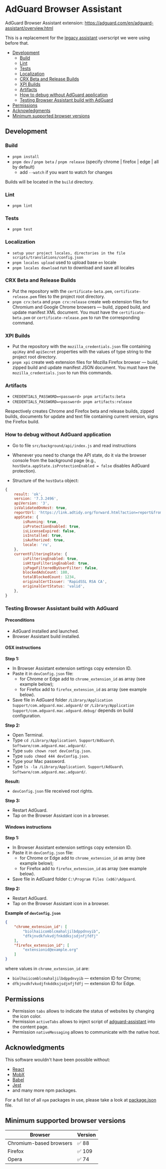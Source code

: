 # AdGuard Browser Assistant

AdGuard Browser Assistant extension:
<https://adguard.com/en/adguard-assistant/overview.html>

This is a replacement for the [legacy assistant](https://github.com/AdguardTeam/AdguardAssistant) userscript
we were using before that.

- [Development](#development)
    - [Build](#build)
    - [Lint](#lint)
    - [Tests](#tests)
    - [Localization](#localization)
    - [CRX Beta and Release Builds](#crx-beta-and-release-builds)
    - [XPI Builds](#xpi-builds)
    - [Artifacts](#artifacts)
    - [How to debug without AdGuard application](#how-to-debug-without-adguard-application)
    - [Testing Browser Assistant build with AdGuard](#testing-browser-assistant-build-with-adguard)
- [Permissions](#permissions)
- [Acknowledgments](#acknowledgments)
- [Minimum supported browser versions](#browser-compatibility)

## Development

### Build

- `pnpm install`
- `pnpm dev` / `pnpm beta` / `pnpm release` (specify chrome | firefox | edge | all by default)
    - add `--watch` if you want to watch for changes

Builds will be located in the `build` directory.

### Lint

- `pnpm lint`

### Tests

- `pnpm test`

### Localization

- `setup your project locales, directories in the file scripts/translations/config.json`
- `pnpm locales upload` used to upload base `en` locale
- `pnpm locales download` run to download and save all locales

### CRX Beta and Release Builds

- Put the repository with the `certificate-beta.pem`, `certificate-release.pem` files to the project root directory.
- `pnpm crx:beta` and `pnpm crx:release` create web extension files for Chromium and Google Chrome browsers —
  build, zipped build, and update manifest XML document.
  You must have the `certificate-beta.pem` or `certificate-release.pem` to run the corresponding command.

### XPI Builds

- Put the repository with the `mozilla_credentials.json` file containing `apiKey` and `apiSecret` properties
  with the values of type string to the project root directory.
- `pnpm xpi` create web extension files for Mozilla Firefox browser — build, zipped build
  and update manifest JSON document. You must have the `mozilla_credentials.json` to run this commands.

### Artifacts

- `CREDENTIALS_PASSWORD=<password> pnpm artifacts:beta`
- `CREDENTIALS_PASSWORD=<password> pnpm artifacts:release`

Respectively creates Chrome and Firefox beta and release builds, zipped builds, documents for update
and text file containing current version, signs the Firefox build.

### How to debug without AdGuard application

- Go to file `src/background/api/index.js` and read instructions

- Whenever you need to change the API state, do it via the browser console
  from the background page (e.g., `hostData.appState.isProtectionEnabled = false` disables AdGuard protection).
- Structure of the `hostData` object:

```js
{
    result: 'ok',
    version: '7.3.2496',
    apiVersion: '3',
    isValidatedOnHost: true,
    reportUrl: 'https://link.adtidy.org/forward.html?action=report&from=popup&app=browser_assistant&url=http://example.org',
    appState: {
        isRunning: true,
        isProtectionEnabled: true,
        isLicenseExpired: false,
        isInstalled: true,
        isAuthorized: true,
        locale: 'ru',
    },
    currentFilteringState: {
        isFilteringEnabled: true,
        isHttpsFilteringEnabled: true,
        isPageFilteredByUserFilter: false,
        blockedAdsCount: 180,
        totalBlockedCount: 1234,
        originalCertIssuer: 'RapidSSL RSA CA',
        originalCertStatus: 'valid',
    },
}
```

### Testing Browser Assistant build with AdGuard

#### Preconditions

- AdGuard installed and launched.
- Browser Assistant build installed.

#### OSX instructions

**Step 1:**

- In Browser Assistant extension settings copy extension ID.
- Paste it in `devConfig.json` file:
    - for Chrome or Edge add to `chrome_extension_id` as array (see example below);
    - for Firefox add to `firefox_extension_id` as array (see example below).
- Save file in AdGuard folder `/Library/Application Support/com.adguard.mac.adguard/`
  or `/Library/Application Support/com.adguard.mac.adguard.debug/` depends on build configuration.

**Step 2:**

- Open Terminal.
- Type `cd /Library/Application\ Support/AdGuard\ Software/com.adguard.mac.adguard/`.
- Type `sudo chown root devConfig.json`.
- Type `sudo chmod 444 devConfig.json`.
- Type your Mac password.
- Type `ls -la /Library/Application\ Support/AdGuard\ Software/com.adguard.mac.adguard/`.

**Result:**

- `devConfig.json` file received root rights.

**Step 3:**

- Restart AdGuard.
- Tap on the Browser Assistant icon in a browser.

#### Windows instructions

**Step 1:**

- In Browser Assistant extension settings copy extension ID.
- Paste it in `devConfig.json` file:
    - for Chrome or Edge add to `chrome_extension_id` as array (see example below);
    - for Firefox add to `firefox_extension_id` as array (see example below).
- Save file in AdGuard folder `C:\Program Files (x86)\Adguard`.

**Step 2:**

- Restart AdGuard.
- Tap on the Browser Assistant icon in a browser.

**Example of `devConfig.json`**

```json
{
    "chrome_extension_id": [
        "biolhaiicomblcmahaljilbdppdnvyib",
        "dfkjnvdkfvkvdjfnkddksjsdjnfjfdfj"
    ],
    "firefox_extension_id": [
        "extensionid@example.org"
    ]
}
```

where values in `chrome_extension_id` are:

- `biolhaiicomblcmahaljilbdppdnvyib` — extension ID for Chrome;
- `dfkjnvdkfvkvdjfnkddksjsdjnfjfdfj` — extension ID for Edge.

## Permissions

- Permission `tabs` allows to indicate the status of websites by changing the icon color.
- Permission `activeTabs` allows to inject script
  of [adguard-assistant](https://github.com/AdguardTeam/AdguardAssistant) into the content page.
- Permission `nativeMessaging` allows to communicate with the native host.

## Acknowledgments

This software wouldn't have been possible without:

- [React](https://github.com/facebook/react)
- [MobX](https://github.com/mobxjs/mobx)
- [Babel](https://github.com/babel/babel)
- [Jest](https://github.com/facebook/jest)
- and many more npm packages.

For a full list of all `npm` packages in use, please take a look at [package.json](package.json) file.

## <a name="browser-compatibility"></a> Minimum supported browser versions

<!-- NOTE: see MIN_SUPPORTED_VERSION in ./scripts/consts.ts -->

| Browser                 | Version |
|------------------------ |---------|
| Chromium-based browsers | ✅ 88   |
| Firefox                 | ✅ 109  |
| Opera                   | ✅ 74   |
